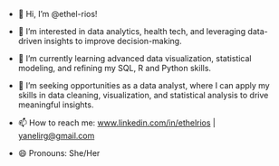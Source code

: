 - 👋 Hi, I’m @ethel-rios!

- 👀 I’m interested in data analytics, health tech, and leveraging data-driven insights to improve decision-making.

- 🌱 I’m currently learning advanced data visualization, statistical modeling, and refining my SQL, R and Python skills.

- 💞️ I’m seeking opportunities as a data analyst, where I can apply my skills in data cleaning, visualization, and statistical analysis to drive meaningful insights.

- 📫 How to reach me: www.linkedin.com/in/ethelrios | yanelirg@gmail.com 

- 😄 Pronouns: She/Her

